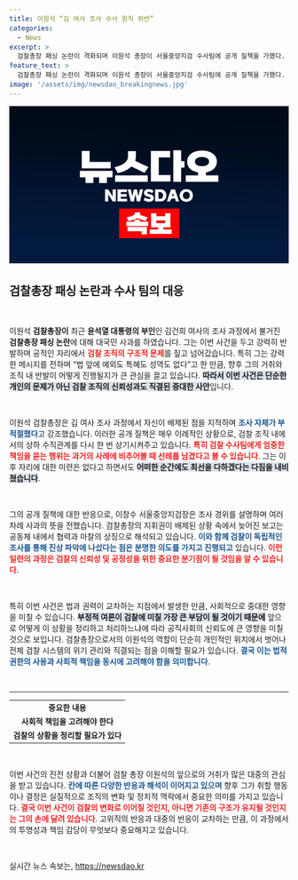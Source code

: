 ```yaml
---
title: 이원석 “김 여사 조사 수사 원칙 위반”
categories:
  - News
excerpt: >
  검찰총장 패싱 논란이 격화되며 이원석 총장이 서울중앙지검 수사팀에 공개 질책을 가했다. 김건희 여사 조사에서 배제된 상황을 두고 사퇴설에도 선을 그으며 법 앞의 평등을 강조한 그의 입장이 주목받고 있다.
feature_text: >
  검찰총장 패싱 논란이 격화되며 이원석 총장이 서울중앙지검 수사팀에 공개 질책을 가했다. 김건희 여사 조사에서 배제된 상황을 두고 사퇴설에도 선을 그으며 법 앞의 평등을 강조한 그의 입장이 주목받고 있다.
image: '/assets/img/newsdao_breakingnews.jpg'
---
```


<p><img src="/assets/img/newsdao_breakingnews.jpg" alt="pcversion 속보" /></p>

<h2 data-ke-size="size26">검찰총장 패싱 논란과 수사 팀의 대응</h2>

<p data-ke-size="size16">&nbsp;</p>

<p>이원석 <b>검찰총장이</b> 최근 <b>윤석열 대통령의 부인</b>인 김건희 여사의 조사 과정에서 불거진 <b>검찰총장 패싱 논란</b>에 대해 대국민 사과를 하였습니다. 그는 이번 사건을 두고 강력히 반발하며 공적인 자리에서 <b><span style="color: #ee2323;">검찰 조직의 구조적 문제</span></b>를 짚고 넘어갔습니다. 특히 그는 강력한 메시지를 전하며 “법 앞에 예외도 특혜도 성역도 없다”고 한 만큼, 향후 그의 거취와 조직 내 반발이 어떻게 진행될지가 큰 관심을 끌고 있습니다. <b><span style="background-color: #21538527;">따라서 이번 사건은 단순한 개인의 문제가 아닌 검찰 조직의 신뢰성과도 직결된 중대한 사안</span></b>입니다.</p></p>

<p data-ke-size="size16">&nbsp;</p>

<p>이원석 검찰총장은 김 여사 조사 과정에서 자신이 배제된 점을 지적하며 <b><span style="color: #1a5490;">조사 자체가 부적절했다</span></b>고 강조했습니다. 이러한 공개 질책은 매우 이례적인 상황으로, 검찰 조직 내에서의 상하 수직관계를 다시 한 번 상기시켜주고 있습니다. <b><span style="color: #ee2323;">특히 검찰 수사팀에게 엄중한 책임을 묻는 행위는 과거의 사례에 비추어볼 때 선례를 남겼다고 볼 수 있습니다</span></b>. 그는 이후 자리에 대한 미련은 없다고 하면서도 <b><span style="background-color: #21538527;">어떠한 순간에도 최선을 다하겠다는 다짐을 내비쳤습니다</span></b>.</p></p>

<p data-ke-size="size16">&nbsp;</p>

<p>그의 공개 질책에 대한 반응으로, 이창수 서울중앙지검장은 조사 경위를 설명하며 여러 차례 사과의 뜻을 전했습니다. 검찰총장의 지휘권이 배제된 상황 속에서 늦어진 보고는 공동체 내에서 협력과 마찰의 상징으로 해석되고 있습니다. <b><span style="color: #1a5490;">이와 함께 검찰이 독립적인 조사를 통해 진상 파악에 나섰다는 점은 분명한 의도를 가지고 진행되고</span></b> 있습니다. <b><span style="color: #ee2323;">이런 일련의 과정은 검찰의 신뢰성 및 공정성을 위한 중요한 분기점이 될 것임을 알 수 있습니다</span></b>.</p></p>

<p data-ke-size="size16">&nbsp;</p>

<p>특히 이번 사건은 법과 권력이 교차하는 지점에서 발생한 만큼, 사회적으로 중대한 영향을 미칠 수 있습니다. <b><span style="background-color: #21538527;">부정적 여론이 검찰에 미칠 가장 큰 부담이 될 것이기 때문에</span></b> 앞으로 어떻게 이 상황을 정리하고 처리하느냐에 따라 공직사회의 신뢰도에 큰 영향을 미칠 것으로 보입니다. 검찰총장으로서의 이원석의 역할이 단순히 개인적인 위치에서 벗어나 전체 검찰 시스템의 위기 관리와 직결되는 점을 이해할 필요가 있습니다. <b><span style="color: #1a5490;">결국 이는 법적권한의 사용과 사회적 책임을 동시에 고려해야 함을 의미합니다</span></b>.</p></p>

<p data-ke-size="size16">&nbsp;</p>

<hr />

<table style="width: 100%;">
    <tr>
        <td style="text-align: center; height: 17px;"><b>중요한 내용</b></td>
    </tr>
    <tr>
        <td style="text-align: center; height: 17px;"><b>사회적 책임을 고려해야 한다</b></td>
    </tr>
    <tr>
        <td style="text-align: center; height: 17px;"><b>검찰의 상황을 정리할 필요가 있다</b></td>
    </tr>
</table>

<p data-ke-size="size16">&nbsp;</p>

<p>이번 사건의 진전 상황과 더불어 검찰 총장 이원석의 앞으로의 거취가 많은 대중의 관심을 받고 있습니다. <b><span style="color: #1a5490;">칸에 따른 다양한 반응과 해석이 이어지고 있으며</span></b> 향후 그가 취할 행동이나 결정은 실질적으로 조직의 변화 및 정치적 맥락에서 중요한 의미를 가지고 있습니다. <b><span style="color: #ee2323;">결국 이번 사건이 검찰의 변화로 이어질 것인지, 아니면 기존의 구조가 유지될 것인지는 그의 손에 달려 있습니다</span></b>. 고위직의 반응과 대중의 반응이 교차하는 만큼, 이 과정에서의 투명성과 책임 감당이 무엇보다 중요해지고 있습니다.</p></p>

<p data-ke-size="size16">&nbsp;</p>
실시간 뉴스 속보는, <a href="https://newsdao.kr" rel="dofollow">https://newsdao.kr</a>


